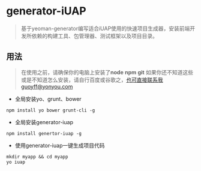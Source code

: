 # generator-iUAP

> 基于yeoman-generator编写适合iUAP使用的快速项目生成器，安装前端开发所依赖的构建工具、包管理器、测试框架以及项目目录。

## 用法

> 在使用之前，请确保你的电脑上安装了**node** **npm** **git**
> 如果你还不知道这些或是不知道怎么安装，请自行百度或谷歌之，也可直接联系我guoyff@yonyou.com

* 全局安装yo、grunt、bower
```code
npm install yo bower grunt-cli -g
```

* 全局安装generator-iuap
```code
npm install genertor-iuap -g
```

* 使用generator-iuap一键生成项目代码
```code
mkdir myapp && cd myapp
yo iuap
```
